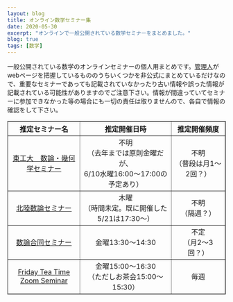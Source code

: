 ```yaml
---
layout: blog
title: オンライン数学セミナー集
date: 2020-05-30
excerpt: "オンラインで一般公開されている数学セミナーをまとめました。"
blog: true
tags: [数学]
---
```


一般公開されている数学のオンラインセミナーの個人用まとめです。[管理人](https://twitter.com/non_archimedean)がwebページを把握しているもののうちいくつかを非公式にまとめているだけなので、重要なセミナーであっても記載されていなかったり古い情報や誤った情報が記載されている可能性がありますのでご注意下さい。情報が間違っていてセミナーに参加できなかった等の場合にも一切の責任は取りませんので、各自で情報の確認をして下さい。


<table border="1" cellpadding="5">
	<tr>
		<th align="center">
			推定セミナー名
		</th>
		<th align="center">
			推定開催日時
		</th>
		<th align="center">
			推定開催頻度
		</th>
	</tr>
	<tr>
		<td align="center">
			<a href = "http://www.math.titech.ac.jp/~purkait/AGS/AGSeminarTIT.html">東工大　数論・幾何学セミナー</a>
		</td>
		<td align="center">
			不明 <br> （去年までは原則金曜だが、 <br> 6/10水曜16:00～17:00の予定あり）
		</td>
		<td align="center">
			不明 <br> （普段は月1～2回？）
		</td>
	</tr>
	<tr>
		<td align="center">
			<a href = "http://ntw.sci.u-toyama.ac.jp/hokurikunt/">北陸数論セミナー</a>
		</td>
		<td align="center">
			木曜 <br> （時間未定。既に開催した5/21は17:30～）
		</td>
		<td align="center">
			不明 <br> （隔週？）
		</td>
	</tr>
	<tr>
		<td align="center">
			<a href = "https://www.math.kyoto-u.ac.jp/~tetsushi/nt_seminar.html">数論合同セミナー</a>
		</td>
		<td align="center">
			金曜13:30～14:30
		</td>
		<td align="center">
			不定 <br> （月2～3回？）
		</td>
	</tr>
	<tr>
		<td align="center">
			<a href = "https://sites.google.com/view/fridayteatime/">Friday Tea Time Zoom Seminar</a>
		</td>
		<td align="center">
			金曜15:00～16:30 <br> （ただしお茶会15:00～15:30）
		</td>
		<td align="center">
			毎週
		</td>
	</tr>
</table>
